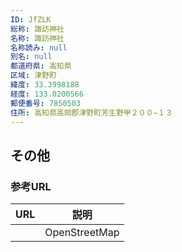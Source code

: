 ```yaml
---
ID: JfZLK
総称: 諏訪神社
名称: 諏訪神社
名称読み: null
別名: null
都道府県: 高知県
区域: 津野町
緯度: 33.3998188
経度: 133.0200566
郵便番号: 7850503
住所: 高知県高岡郡津野町芳生野甲２００−１３
---
```


## その他

### 参考URL

| URL | 説明          |
| --- | ------------- |
|     | OpenStreetMap |
